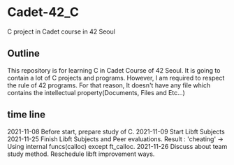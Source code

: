# Cadet-42_C
C project in Cadet course in 42 Seoul

## Outline
This repository is for learning C in Cadet Course of 42 Seoul. 
It is going to contain a lot of C projects and programs.
However, I am required to respect the rule of 42 programs. 
For that reason, It doesn't have any file which contains the intellectual property(Documents, Files and Etc...)

## time line
2021-11-08 Before start, prepare study of C.
2021-11-09 Start Libft Subjects
2021-11-25 Finish Libft Subjects and Peer evaluations. 
		Result : 'cheating' -> Using internal funcs(calloc) except ft_calloc.
2021-11-26 Discuss about team study method. Reschedule libft improvement ways. 
